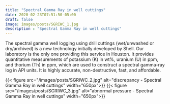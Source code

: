 ```yaml
---
title: "Spectral Gamma Ray in well cuttings"
date: 2020-02-23T07:51:50-05:00
draft: false
image: images/posts/SGRIWC_1.jpg
description : "Spectral Gamma Ray in well cuttings"
---
```


The spectral gamma well logging using drill cuttings (wet/unwashed or dry/archived) is a new technology initially developed by Shell.  Our laboratory is the only one providing this service in Houston.
It provides quantitative measurements of potassium (K) in wt%, uranium (U) in ppm, and thorium (Th) in ppm, which are used to construct a spectral gamma-ray log in API units.  It is highly accurate, non-destructive, fast, and affordable.  


{{< figure src="/images/posts/SGRIWC_2.jpg" alt="discrepancy - Spectral Gamma Ray in well cuttings" width="650px">}}
{{< figure src="/images/posts/SGRIWC_3.jpg" alt="abnormal pressure - Spectral Gamma Ray in well cuttings" width="650px">}}
